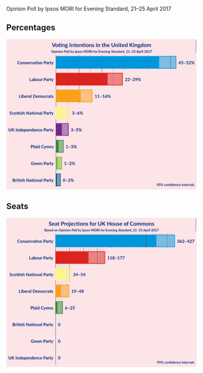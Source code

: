 Opinion Poll by Ipsos MORI for Evening Standard, 21–25 April 2017

## Percentages

![Percentages](2017-04-25-Ipsos-MORI.png "Percentages")

## Seats

![Seats](2017-04-25-Ipsos-MORI-seats.png "Seats")

